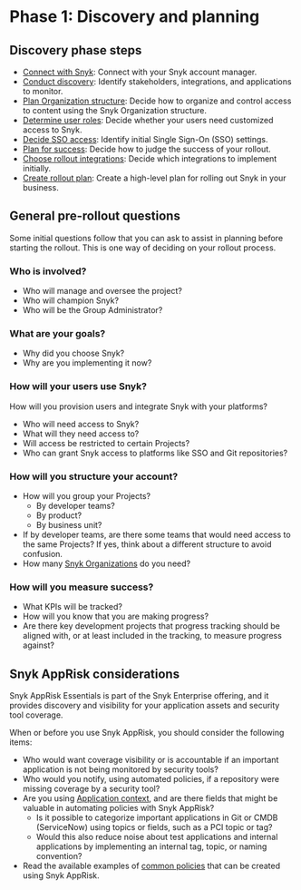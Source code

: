 # Phase 1: Discovery and planning

## Discovery phase steps&#x20;

* [Connect with Snyk](connect-with-snyk.md): Connect with your Snyk account manager.
* [Conduct discovery](conduct-discovery.md): Identify stakeholders, integrations, and applications to monitor.
* [Plan Organization structure](plan-organization-structure.md): Decide how to organize and control access to content using the Snyk Organization structure.
* [Determine user roles](determine-member-roles.md): Decide whether your users need customized access to Snyk.
* [Decide SSO access](decide-sso-access.md): Identify initial Single Sign-On (SSO) settings.
* [Plan for success](plan-for-success.md): Decide how to judge the success of your rollout.
* [Choose rollout integrations](choose-rollout-integrations.md): Decide which integrations to implement initially.
* [Create rollout plan](create-rollout-plan.md): Create a high-level plan for rolling out Snyk in your business.

## General pre-rollout questions

Some initial questions follow that you can ask to assist in planning before starting the rollout. This is one way of deciding on your rollout process.

### Who is involved?

* Who will manage and oversee the project?
* Who will champion Snyk?
* Who will be the Group Administrator?

### What are your goals?

* Why did you choose Snyk?&#x20;
* Why are you implementing it now?

### How will your users use Snyk?&#x20;

How will you provision users and integrate Snyk with your platforms?

* Who will need access to Snyk?&#x20;
* What will they need access to?&#x20;
* Will access be restricted to certain Projects?
* Who can grant Snyk access to platforms like SSO and Git repositories?

### How will you structure your account?

* How will you group your Projects?
  * By developer teams?&#x20;
  * By product?&#x20;
  * By business unit?
* If by developer teams, are there some teams that would need access to the same Projects? If yes, think about a different structure to avoid confusion.
* How many [Snyk Organizations](../../../admin/groups-and-organizations/organizations/) do you need?&#x20;

### How will you measure success?&#x20;

* What KPIs will be tracked?
* How will you know that you are making progress?
* Are there key development projects that progress tracking should be aligned with, or at least included in the tracking, to measure progress against?

## Snyk AppRisk considerations

Snyk AppRisk Essentials is part of the Snyk Enterprise offering, and it provides discovery and visibility for your application assets and security tool coverage.&#x20;

When or before you use Snyk AppRisk, you should consider the following items:

* Who would want coverage visibility or is accountable if an important application is not being monitored by security tools?
* Who would you notify, using automated policies, if a repository were missing coverage by a security tool?
* Are you using [Application context](../../../scm-ide-and-ci-cd-integrations/snyk-scm-integrations/application-context-for-scm-integrations/), and are there fields that might be valuable in automating policies with Snyk AppRisk?
  * Is it possible to categorize important applications in Git or CMDB (ServiceNow) using topics or fields, such as a PCI topic or tag?
  * Would this also reduce noise about test applications and internal applications by implementing an internal tag, topic, or naming convention?&#x20;
* Read the available examples of [common policies](../../../manage-risk/policies/assets-policies/#use-cases) that can be created using Snyk AppRisk.&#x20;
